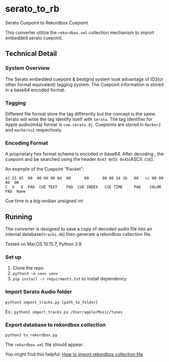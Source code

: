 # serato_to_rb
Serato Cuepoint to Rekordbox Cuepoint

This converter utilize the `rekordbox.xml`  collection mechanism to import embedded serato cuepoint.

## Technical Detail

### System Overview
The Serato embedded cuepoint & beatgrid system took advantage of ID3(or other format equivalent) tagging system. The Cuepoint information is stored in a base64 encoded format.

### Tagging 
Different file format store the tag differently but the concept is the same. Serato will write the tag identify itself with `Serato`. The tag identifier for Apple audio(m4a) format is `com.serato.dj`. Cuepoints are stored in `Marker2` and `markersv2` respectively.

### Encoding Format
A proprietary hex format schema is encoded in base64. After decoding , the cuepoint and be searched using the header `0x43 0x55 0x45`(ASCII: `CUE`).

An example of the Cuepoint "Packet":
```
43 55 45  00  00 00 00 0d  00      00      00 00 14 3b   00   cc 00 00  00  00    
C  U   E  PAD  CUE TEXT    PAD  CUE INDEX   CUE TIME     PAD    COLOR  PAD  Name
```

Cue time is a big-endian unsigned int

## Running

The converter is designed to save a copy of decoded audio file into an internal database(`tracks.db`) then generate a rekordbox collection file.

Tested on MacOS 10.15.7, Python 3.9

### Set up

1. Clone the repo
1. `python3 -m venv venv`
1. `pip install -r requirments.txt` to install dependency

### Import Serato Audio folder

`python3 import_tracks.py [path_to_folder]`

Ex.: `python3 import_tracks.py /User/apple/Music/tunes`

### Export database to rekordbox collection

`python3 to_rekordbox.py`

The `rekordbox.xml` file should appear. 

You might find this helpful: [How to import rekordbox collection file](https://www.choones.app/blog/2019-08-30/importing-and-exporting-rekordbox-xml)